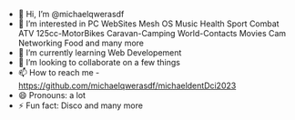 - 👋 Hi, I’m @michaelqwerasdf
- 👀 I’m interested in  PC WebSites Mesh OS Music Health Sport Combat ATV 125cc-MotorBikes Caravan-Camping World-Contacts Movies Cam Networking Food and many more  
- 🌱 I’m currently learning Web Developement
- 💞️ I’m looking to collaborate on a few things
- 📫 How to reach me - https://github.com/michaelqwerasdf/michaeldentDci2023
- 😄 Pronouns: a lot
- ⚡ Fun fact: Disco and many more

<!---
michaelqwerasdf/michaelqwerasdf is a ✨ special ✨ repository because its `README.md` (this file) appears on your GitHub profile.
You can click the Preview link to take a look at your changes.
--->
